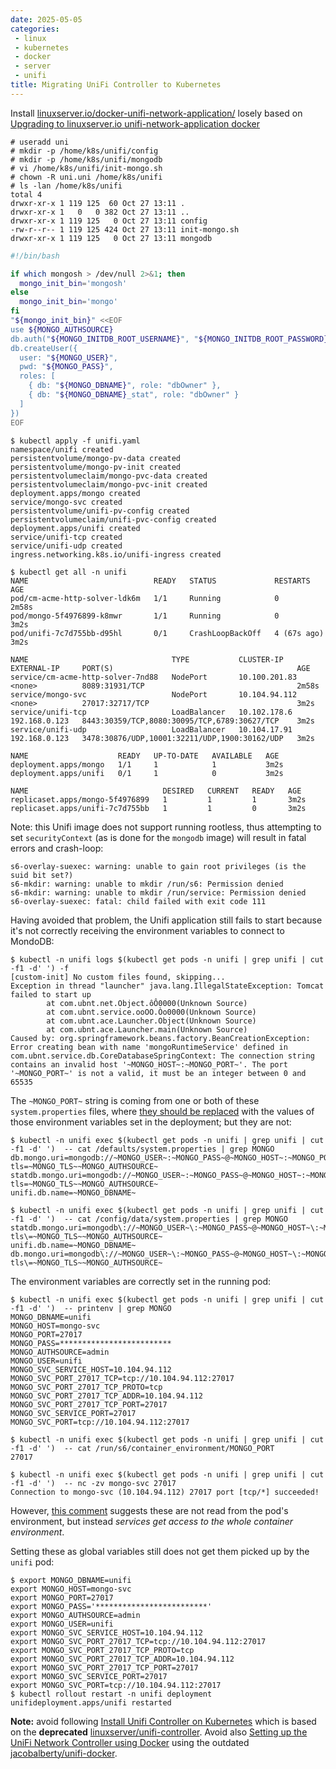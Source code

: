 ```yaml
---
date: 2025-05-05
categories:
 - linux
 - kubernetes
 - docker
 - server
 - unifi
title: Migrating UniFi Controller to Kubernetes
---
```


<!-- more -->

Install
[linuxserver.io/docker-unifi-network-application/](https://docs.linuxserver.io/images/docker-unifi-network-application/)
losely based on
[Upgrading to linuxserver.io unifi-network-application docker](https://www.reddit.com/r/unRAID/comments/1abxn3i/upgrading_to_linuxserverio/)

```
# useradd uni
# mkdir -p /home/k8s/unifi/config
# mkdir -p /home/k8s/unifi/mongodb
# vi /home/k8s/unifi/init-mongo.sh
# chown -R uni.uni /home/k8s/unifi
# ls -lan /home/k8s/unifi
total 4
drwxr-xr-x 1 119 125  60 Oct 27 13:11 .
drwxr-xr-x 1   0   0 382 Oct 27 13:11 ..
drwxr-xr-x 1 119 125   0 Oct 27 13:11 config
-rw-r--r-- 1 119 125 424 Oct 27 13:11 init-mongo.sh
drwxr-xr-x 1 119 125   0 Oct 27 13:11 mongodb
```

```bash
#!/bin/bash

if which mongosh > /dev/null 2>&1; then
  mongo_init_bin='mongosh'
else
  mongo_init_bin='mongo'
fi
"${mongo_init_bin}" <<EOF
use ${MONGO_AUTHSOURCE}
db.auth("${MONGO_INITDB_ROOT_USERNAME}", "${MONGO_INITDB_ROOT_PASSWORD}")
db.createUser({
  user: "${MONGO_USER}",
  pwd: "${MONGO_PASS}",
  roles: [
    { db: "${MONGO_DBNAME}", role: "dbOwner" },
    { db: "${MONGO_DBNAME}_stat", role: "dbOwner" }
  ]
})
EOF
```

```
$ kubectl apply -f unifi.yaml
namespace/unifi created
persistentvolume/mongo-pv-data created
persistentvolume/mongo-pv-init created
persistentvolumeclaim/mongo-pvc-data created
persistentvolumeclaim/mongo-pvc-init created
deployment.apps/mongo created
service/mongo-svc created
persistentvolume/unifi-pv-config created
persistentvolumeclaim/unifi-pvc-config created
deployment.apps/unifi created
service/unifi-tcp created
service/unifi-udp created
ingress.networking.k8s.io/unifi-ingress created
```

```
$ kubectl get all -n unifi
NAME                            READY   STATUS             RESTARTS      AGE
pod/cm-acme-http-solver-ldk6m   1/1     Running            0             2m58s
pod/mongo-5f4976899-k8mwr       1/1     Running            0             3m2s
pod/unifi-7c7d755bb-d95hl       0/1     CrashLoopBackOff   4 (67s ago)   3m2s

NAME                                TYPE           CLUSTER-IP      EXTERNAL-IP     PORT(S)                                         AGE
service/cm-acme-http-solver-7nd88   NodePort       10.100.201.83   <none>          8089:31931/TCP                                  2m58s
service/mongo-svc                   NodePort       10.104.94.112   <none>          27017:32717/TCP                                 3m2s
service/unifi-tcp                   LoadBalancer   10.102.178.6    192.168.0.123   8443:30359/TCP,8080:30095/TCP,6789:30627/TCP    3m2s
service/unifi-udp                   LoadBalancer   10.104.17.91    192.168.0.123   3478:30876/UDP,10001:32211/UDP,1900:30162/UDP   3m2s

NAME                    READY   UP-TO-DATE   AVAILABLE   AGE
deployment.apps/mongo   1/1     1            1           3m2s
deployment.apps/unifi   0/1     1            0           3m2s

NAME                              DESIRED   CURRENT   READY   AGE
replicaset.apps/mongo-5f4976899   1         1         1       3m2s
replicaset.apps/unifi-7c7d755bb   1         1         0       3m2s
```

Note: this Unifi image does not support running rootless, thus
attempting to set `securityContext` (as is done for the `mongodb`
image) will result in fatal errors and crash-loop:

```
s6-overlay-suexec: warning: unable to gain root privileges (is the suid bit set?)
s6-mkdir: warning: unable to mkdir /run/s6: Permission denied
s6-mkdir: warning: unable to mkdir /run/service: Permission denied
s6-overlay-suexec: fatal: child failed with exit code 111
```

Having avoided that problem, the Unifi application still fails to
start because it's not correctly receiving the environment
variables to connect to MondoDB:

```
$ kubectl -n unifi logs $(kubectl get pods -n unifi | grep unifi | cut -f1 -d' ') -f
[custom-init] No custom files found, skipping...
Exception in thread "launcher" java.lang.IllegalStateException: Tomcat failed to start up
        at com.ubnt.net.Object.ôÔ0000(Unknown Source)
        at com.ubnt.service.ooOO.Òo0000(Unknown Source)
        at com.ubnt.ace.Launcher.Object(Unknown Source)
        at com.ubnt.ace.Launcher.main(Unknown Source)
Caused by: org.springframework.beans.factory.BeanCreationException: Error creating bean with name 'mongoRuntimeService' defined in com.ubnt.service.db.CoreDatabaseSpringContext: The connection string contains an invalid host '~MONGO_HOST~:~MONGO_PORT~'. The port '~MONGO_PORT~' is not a valid, it must be an integer between 0 and 65535
```

The `~MONGO_PORT~` string is coming from one or both of these
`system.properties` files, where
[they should be replaced](https://github.com/linuxserver/docker-unifi-network-application/blob/main/root/etc/s6-overlay/s6-rc.d/init-unifi-network-application-config/run#L48-L52)
with the values of those environment variables set in the
deployment; but they are not:

```
$ kubectl -n unifi exec $(kubectl get pods -n unifi | grep unifi | cut -f1 -d' ')  -- cat /defaults/system.properties | grep MONGO
db.mongo.uri=mongodb://~MONGO_USER~:~MONGO_PASS~@~MONGO_HOST~:~MONGO_PORT~/~MONGO_DBNAME~?tls=~MONGO_TLS~~MONGO_AUTHSOURCE~
statdb.mongo.uri=mongodb://~MONGO_USER~:~MONGO_PASS~@~MONGO_HOST~:~MONGO_PORT~/~MONGO_DBNAME~_stat?tls=~MONGO_TLS~~MONGO_AUTHSOURCE~
unifi.db.name=~MONGO_DBNAME~

$ kubectl -n unifi exec $(kubectl get pods -n unifi | grep unifi | cut -f1 -d' ')  -- cat /config/data/system.properties | grep MONGO
statdb.mongo.uri=mongodb\://~MONGO_USER~\:~MONGO_PASS~@~MONGO_HOST~\:~MONGO_PORT~/~MONGO_DBNAME~_stat?tls\=~MONGO_TLS~~MONGO_AUTHSOURCE~
unifi.db.name=~MONGO_DBNAME~
db.mongo.uri=mongodb\://~MONGO_USER~\:~MONGO_PASS~@~MONGO_HOST~\:~MONGO_PORT~/~MONGO_DBNAME~?tls\=~MONGO_TLS~~MONGO_AUTHSOURCE~
```

The environment variables are correctly set in the running pod:

```
$ kubectl -n unifi exec $(kubectl get pods -n unifi | grep unifi | cut -f1 -d' ')  -- printenv | grep MONGO
MONGO_DBNAME=unifi
MONGO_HOST=mongo-svc
MONGO_PORT=27017
MONGO_PASS=*************************
MONGO_AUTHSOURCE=admin
MONGO_USER=unifi
MONGO_SVC_SERVICE_HOST=10.104.94.112
MONGO_SVC_PORT_27017_TCP=tcp://10.104.94.112:27017
MONGO_SVC_PORT_27017_TCP_PROTO=tcp
MONGO_SVC_PORT_27017_TCP_ADDR=10.104.94.112
MONGO_SVC_PORT_27017_TCP_PORT=27017
MONGO_SVC_SERVICE_PORT=27017
MONGO_SVC_PORT=tcp://10.104.94.112:27017

$ kubectl -n unifi exec $(kubectl get pods -n unifi | grep unifi | cut -f1 -d' ')  -- cat /run/s6/container_environment/MONGO_PORT
27017

$ kubectl -n unifi exec $(kubectl get pods -n unifi | grep unifi | cut -f1 -d' ')  -- nc -zv mongo-svc 27017
Connection to mongo-svc (10.104.94.112) 27017 port [tcp/*] succeeded!
```
However,
[this comment](https://github.com/linuxserver/docker-unifi-network-application/issues/80#issuecomment-2017493404)
suggests these are not read from the pod's environment, but
instead *services get access to the whole container environment*.

Setting these as global variables still does not get them picked
up by the `unifi` pod:

```
$ export MONGO_DBNAME=unifi
export MONGO_HOST=mongo-svc
export MONGO_PORT=27017
export MONGO_PASS='*************************'
export MONGO_AUTHSOURCE=admin
export MONGO_USER=unifi
export MONGO_SVC_SERVICE_HOST=10.104.94.112
export MONGO_SVC_PORT_27017_TCP=tcp://10.104.94.112:27017
export MONGO_SVC_PORT_27017_TCP_PROTO=tcp
export MONGO_SVC_PORT_27017_TCP_ADDR=10.104.94.112
export MONGO_SVC_PORT_27017_TCP_PORT=27017
export MONGO_SVC_SERVICE_PORT=27017
export MONGO_SVC_PORT=tcp://10.104.94.112:27017
$ kubectl rollout restart -n unifi deployment unifideployment.apps/unifi restarted
```


**Note:** avoid following
[Install Unifi Controller on Kubernetes](https://anakinfoxe.com/blog/install-unifi-on-k8s/)
which is based on the **deprecated**
[linuxserver/unifi-controller](https://hub.docker.com/r/linuxserver/unifi-controller).
Avoid also
[Setting up the UniFi Network Controller using Docker](https://pimylifeup.com/unifi-docker/)
using the outdated
[jacobalberty/unifi-docker](https://github.com/jacobalberty/unifi-docker).